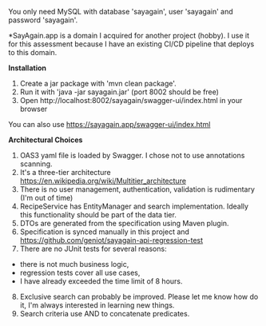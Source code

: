 You only need MySQL with database 'sayagain', user 'sayagain' and password 'sayagain'.

*SayAgain.app is a domain I acquired for another project (hobby). I use it for this assessment because I have an
existing CI/CD pipeline that deploys to this domain.

**Installation**

1. Create a jar package with 'mvn clean package'.
2. Run it with 'java -jar sayagain.jar' (port 8002 should be free)
3. Open http://localhost:8002/sayagain/swagger-ui/index.html in your browser

You can also use https://sayagain.app/swagger-ui/index.html

**Architectural Choices**

1. OAS3 yaml file is loaded by Swagger. I chose not to use annotations scanning.
2. It's a three-tier architecture https://en.wikipedia.org/wiki/Multitier_architecture
3. There is no user management, authentication, validation is rudimentary (I'm out of time)
4. RecipeService has EntityManager and search implementation. Ideally this functionality should be part of the data
   tier.
5. DTOs are generated from the specification using Maven plugin.
6. Specification is synced manually in this project and https://github.com/geniot/sayagain-api-regression-test
7. There are no JUnit tests for several reasons:

- there is not much business logic,
- regression tests cover all use cases,
- I have already exceeded the time limit of 8 hours.

8. Exclusive search can probably be improved. Please let me know how do it, I'm always interested in learning new
   things.
9. Search criteria use AND to concatenate predicates.